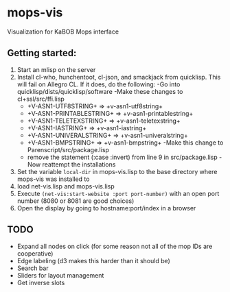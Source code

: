 # mops-vis
Visualization for KaBOB Mops interface

## Getting started:
1. Start an mlisp on the server
2. Install cl-who, hunchentoot, cl-json, and smackjack from quicklisp. This will fail on Allegro CL. If it does, do the following:
  -Go into quicklisp/dists/quicklisp/software
  -Make these changes to cl+ssl/src/ffi.lisp
    - +V-ASN1-UTF8STRING+ => +v-asn1-utf8string+
    - +V-ASN1-PRINTABLESTRING+ => +v-asn1-printablestring+
    - +V-ASN1-TELETEXSTRING+ => +v-asn1-teletexstring+
    - +V-ASN1-IASTRING+ => +v-asn1-iastring+
    - +V-ASN1-UNIVERALSTRING+ => +v-asn1-univeralstring+
    - +V-ASN1-BMPSTRING+ => +v-asn1-bmpstring+
  -Make this change to Parenscript/src/package.lisp
    - remove the statement (:case :invert) from line 9 in src/package.lisp
  -Now reattempt the installations
3. Set the variable `local-dir` in mops-vis.lisp to the base directory where mops-vis was installed to
4. load net-vis.lisp and mops-vis.lisp
5. Execute `(net-vis:start-website :port port-number)` with an open port number (8080 or 8081 are good choices)
6. Open the display by going to hostname:port/index in a browser


## TODO
- Expand all nodes on click (for some reason not all of the mop IDs are cooperative)
- Edge labeling (d3 makes this harder than it should be)
- Search bar
- Sliders for layout management
- Get inverse slots
